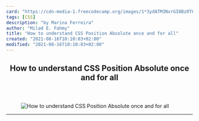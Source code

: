 ```yaml
---
card: "https://cdn-media-1.freecodecamp.org/images/1*3ydATM3NxrGI8Bz0T6NWXQ.gif"
tags: [CSS]
description: "by Marina Ferreira"
author: "Milad E. Fahmy"
title: "How to understand CSS Position Absolute once and for all"
created: "2021-08-16T10:10:03+02:00"
modified: "2021-08-16T10:10:03+02:00"
---
```

<div class="site-wrapper">
<main id="site-main" class="site-main outer">
<div class="inner">
<article class="post-full post tag-css tag-programming tag-web-development tag-html tag-code ">
<header class="post-full-header">
<h1 class="post-full-title">How to understand CSS Position Absolute once and for all</h1>
</header>
<figure class="post-full-image">
<picture>
<source media="(max-width: 700px)" sizes="1px" srcset="data:image/gif;base64,R0lGODlhAQABAIAAAAAAAP///yH5BAEAAAAALAAAAAABAAEAAAIBRAA7 1w">
<source media="(min-width: 701px)" sizes="(max-width: 800px) 400px,
(max-width: 1170px) 700px,
1400px" srcset="https://cdn-media-1.freecodecamp.org/images/1*3ydATM3NxrGI8Bz0T6NWXQ.gif 300w,
https://cdn-media-1.freecodecamp.org/images/1*3ydATM3NxrGI8Bz0T6NWXQ.gif 600w,
https://cdn-media-1.freecodecamp.org/images/1*3ydATM3NxrGI8Bz0T6NWXQ.gif 1000w,
https://cdn-media-1.freecodecamp.org/images/1*3ydATM3NxrGI8Bz0T6NWXQ.gif 2000w">
<img onerror="this.style.display='none'" src="https://cdn-media-1.freecodecamp.org/images/1*3ydATM3NxrGI8Bz0T6NWXQ.gif" alt="How to understand CSS Position Absolute once and for all">
</picture>
</figure>
<section class="post-full-content">
<div class="post-content medium-migrated-article">
</div>
<hr>
</section>
</article>
</div>
</main>
</div>
<!-- Google Tag Manager (noscript) -->
<!-- End Google Tag Manager (noscript) -->
